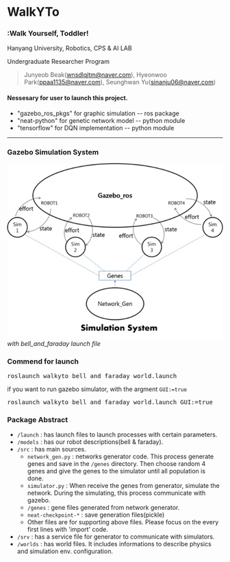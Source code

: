 # WalkYTo
### :Walk Yourself, Toddler!

Hanyang University, Robotics, CPS & AI LAB

Undergraduate Researcher Program
>Junyeob Beak(wnsdlqjtm@naver.com), Hyeonwoo Park(ppaa1135@naver.com), Seunghwan Yu(sinanju06@naver.com)


#### Nessesary for user to launch this project.
- "gazebo_ros_pkgs" for graphic simulation -- ros package
- "neat-python" for genetic network model -- python module
- "tensorflow" for DQN implementation -- python module

---
### Gazebo Simulation System
![Image](https://github.com/CUN-bjy/WalkYTo/blob/master/system.jpg?raw=true)
*with bell_and_faraday launch file*



### Commend for launch
<pre>roslaunch walkyto bell_and_faraday_world.launch</pre>

if you want to run gazebo simulator, with the argment `GUI:=true`
<pre>roslaunch walkyto bell_and_faraday_world.launch GUI:=true</pre>

### Package Abstract
- `/launch` : has launch files to launch processes with certain parameters.
- `/models` : has our robot descriptions(bell & faraday).
- `/src` : has main sources.
	* `network_gen.py` : networks generator code. This process generate genes and save in the `/genes` directory. Then choose random 4 genes and give the genes to the simulator until all population is done.
	* `simulator.py` : When receive the genes from generator, simulate the network. During the simulating, this process communicate with gazebo. 
	* `/genes` : gene files generated from network generator.
	* `neat-checkpoint-*` : save generation files(pickle)
	*  Other files are for supporting above files. Please focus on the every first lines with 'import' code.
- `/srv` : has a service file for generator to communicate with simulators.
- `/worlds` : has world files. It includes informations to describe physics and simulation env. configuration.
